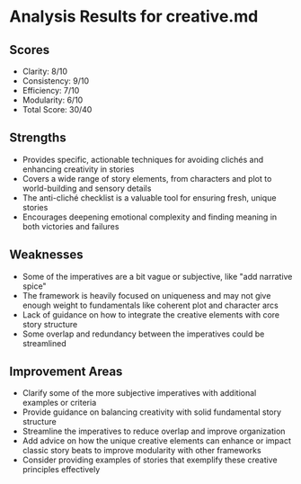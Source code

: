 # Analysis Results for creative.md

## Scores
- Clarity: 8/10
- Consistency: 9/10
- Efficiency: 7/10
- Modularity: 6/10
- Total Score: 30/40

## Strengths
- Provides specific, actionable techniques for avoiding clichés and enhancing creativity in stories
- Covers a wide range of story elements, from characters and plot to world-building and sensory details
- The anti-cliché checklist is a valuable tool for ensuring fresh, unique stories
- Encourages deepening emotional complexity and finding meaning in both victories and failures

## Weaknesses
- Some of the imperatives are a bit vague or subjective, like "add narrative spice"
- The framework is heavily focused on uniqueness and may not give enough weight to fundamentals like coherent plot and character arcs
- Lack of guidance on how to integrate the creative elements with core story structure
- Some overlap and redundancy between the imperatives could be streamlined

## Improvement Areas
- Clarify some of the more subjective imperatives with additional examples or criteria
- Provide guidance on balancing creativity with solid fundamental story structure
- Streamline the imperatives to reduce overlap and improve organization
- Add advice on how the unique creative elements can enhance or impact classic story beats to improve modularity with other frameworks
- Consider providing examples of stories that exemplify these creative principles effectively
